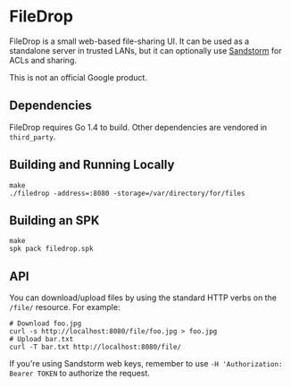 # FileDrop

FileDrop is a small web-based file-sharing UI.  It can be used as a standalone
server in trusted LANs, but it can optionally use [Sandstorm](sandstorm) for
ACLs and sharing.

This is not an official Google product.

## Dependencies

FileDrop requires Go 1.4 to build.  Other dependencies are vendored in
`third_party`.

## Building and Running Locally

```
make
./filedrop -address=:8080 -storage=/var/directory/for/files
```

## Building an SPK

```
make
spk pack filedrop.spk
```

## API

You can download/upload files by using the standard HTTP verbs on the `/file/`
resource.  For example:

```
# Download foo.jpg
curl -s http://localhost:8080/file/foo.jpg > foo.jpg
# Upload bar.txt
curl -T bar.txt http://localhost:8080/file/
```

If you're using Sandstorm web keys, remember to use `-H 'Authorization: Bearer
TOKEN` to authorize the request.

[sandstorm]: https://sandstorm.io/
